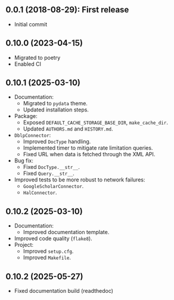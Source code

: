 ## 0.0.1 (2018-08-29): First release

* Initial commit

## 0.10.0 (2023-04-15)

* Migrated to poetry
* Enabled CI

## 0.10.1 (2025-03-10)

* Documentation:
  * Migrated to `pydata` theme.
  * Updated installation steps.
* Package:
  * Exposed `DEFAULT_CACHE_STORAGE_BASE_DIR`, `make_cache_dir`.
  * Updated `AUTHORS.md` and `HISTORY.md`.
* `DblpConnector`:
  * Improved `DocType` handling.
  * Implemented timer to mitigate rate limitation queries.
  * Fixed URL when data is fetched through the XML API.
* Bug fix:
  * Fixed `DocType.__str__`.
  * Fixed `Query.__str__`.
* Improved tests to be more robust to network failures:
  * `GoogleScholarConnector`.
  * `HalConnector`.

## 0.10.2 (2025-03-10)

* Documentation:
  * Improved documentation template.
* Improved code quality (`flake8`).
* Project:
  * Improved `setup.cfg`.
  * Improved `Makefile`.

## 0.10.2 (2025-05-27)

* Fixed documentation build (readthedoc)
